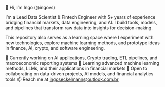 👋 Hi, I’m Ingo (@ingovs)

I’m a Lead Data Scientist & Fintech Engineer with 5+ years of experience bridging financial markets, data engineering, and AI. I build tools, models, and pipelines that transform raw data into insights for decision-making.

This repository also serves as a learning space where I experiment with new technologies, explore machine learning methods, and prototype ideas in finance, AI, crypto, and software engineering.

🔭 Currently working on AI applications, Crypto trading, ETL pipelines, and macroeconomic reporting systems
🌱 Learning advanced machine learning methods, LLMs, and their applications in financial markets
🤝 Open to collaborating on data-driven projects, AI models, and financial analytics tools
📫 Reach me at ingoseckelmann@outlook.com.br
